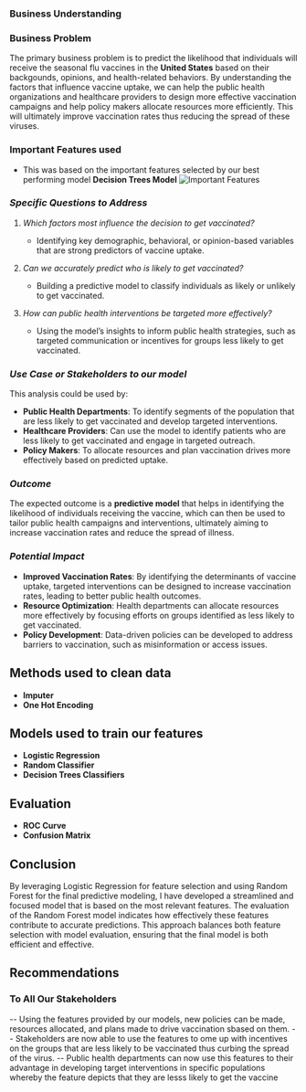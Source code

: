 ### **Business Understanding**


### **Business Problem**
The primary business problem is to predict the likelihood that individuals will receive the seasonal flu vaccines in the **United States** based on their backgounds, opinions, and health-related behaviors. By understanding the factors that influence vaccine uptake, we can help the public health organizations and healthcare providers to design more effective vaccination campaigns and help policy makers allocate resources more efficiently. This will ultimately improve vaccination rates thus reducing the spread of these viruses.

### **Important Features used**
- This was based on the important features selected by our best performing model **Decision Trees Model**
![Important Features]("C:\Users\admin\Documents\Flatiron\Phase-3\final-project-phase-3\dsc-final-project-phase-3\.gitignore\featuresbasedonDecisiontree.png")


### *Specific Questions to Address*
1. *Which factors most influence the decision to get vaccinated?*
   - Identifying key demographic, behavioral, or opinion-based variables that are strong predictors of vaccine uptake.
  
2. *Can we accurately predict who is likely to get vaccinated?*
   - Building a predictive model to classify individuals as likely or unlikely to get vaccinated.

3. *How can public health interventions be targeted more effectively?*
   - Using the model’s insights to inform public health strategies, such as targeted communication or incentives for groups less likely to get vaccinated.

### *Use Case or Stakeholders to our model*
This analysis could be used by:
- **Public Health Departments**: To identify segments of the population that are less likely to get vaccinated and develop targeted interventions.
- **Healthcare Providers**: Can use the model to identify patients who are less likely to get vaccinated and engage in targeted outreach.
- **Policy Makers**: To allocate resources and plan vaccination drives more effectively based on predicted uptake.

### *Outcome*
The expected outcome is a **predictive model** that helps in identifying the likelihood of individuals receiving the vaccine, which can then be used to tailor public health campaigns and interventions, ultimately aiming to increase vaccination rates and reduce the spread of illness.

### *Potential Impact*
- **Improved Vaccination Rates**: By identifying the determinants of vaccine uptake, targeted interventions can be designed to increase vaccination rates, leading to better public health outcomes.
- **Resource Optimization**: Health departments can allocate resources more effectively by focusing efforts on groups identified as less likely to get vaccinated.
- **Policy Development**: Data-driven policies can be developed to address barriers to vaccination, such as misinformation or access issues.

## **Methods used to clean data**
- **Imputer**
- **One Hot Encoding**

## **Models used to train our features**
- **Logistic Regression**
- **Random Classifier**
- **Decision Trees Classifiers**

## **Evaluation**
- **ROC Curve**
- **Confusion Matrix**

## **Conclusion**

By leveraging Logistic Regression for feature selection and using Random Forest for the final predictive modeling, I have developed a streamlined and focused model that is based on the most relevant features. The evaluation of the Random Forest model indicates how effectively these features contribute to accurate predictions. This approach balances both feature selection with model evaluation, ensuring that the final model is both efficient and effective.

## **Recommendations**
### To All Our Stakeholders
-- Using the features provided by our models, new policies can be made, resources allocated, and plans made to drive vaccination sbased on them.
-- Stakeholders are now able to use the features to ome up with incentives on the groups that are less likely to be vaccinated thus curbing the spread of the virus.
-- Public health departments can now use this features to their advantage in developing target interventions in specific populations whereby the feature depicts that they are lesss likely to get the vaccine
